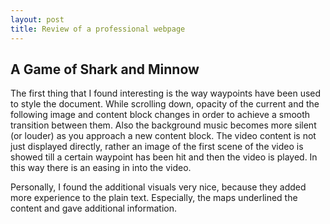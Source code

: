 ```yaml
---
layout: post
title: Review of a professional webpage
---
```


## A Game of Shark and Minnow

<p>
The first thing that I found interesting is the way waypoints have been used to style the document. While scrolling down, opacity of the current and the following image and content block changes in order to achieve a smooth transition between them. Also the background music becomes more silent (or louder) as you approach a new content block. 
The video content is not just displayed directly, rather an image of the first scene of the video is showed till a certain waypoint has been hit and then the video is played. In this way there is an easing in into the video. 
</p>

<p>
Personally, I found the additional visuals very nice, because they added more experience to the plain text. Especially, the maps underlined the content and gave additional information.
</p>



